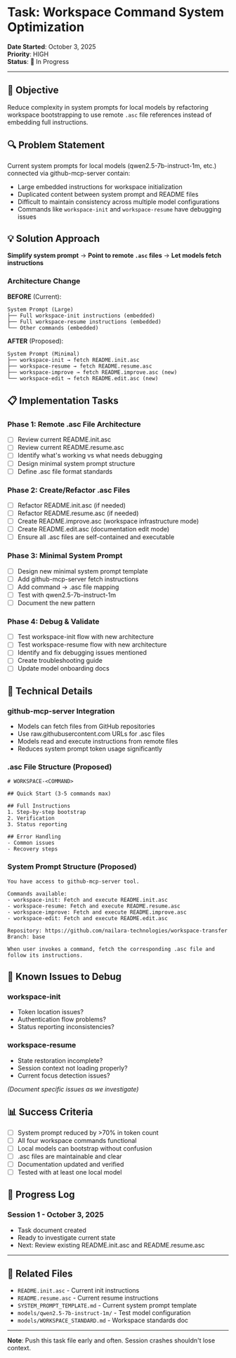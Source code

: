 # Task: Workspace Command System Optimization

**Date Started**: October 3, 2025  
**Priority**: HIGH  
**Status**: 🔄 In Progress

---

## 🎯 Objective

Reduce complexity in system prompts for local models by refactoring workspace bootstrapping to use remote `.asc` file references instead of embedding full instructions.

## 🔍 Problem Statement

Current system prompts for local models (qwen2.5-7b-instruct-1m, etc.) connected via github-mcp-server contain:
- Large embedded instructions for workspace initialization
- Duplicated content between system prompt and README files
- Difficult to maintain consistency across multiple model configurations
- Commands like `workspace-init` and `workspace-resume` have debugging issues

## 💡 Solution Approach

**Simplify system prompt** → **Point to remote `.asc` files** → **Let models fetch instructions**

### Architecture Change

**BEFORE** (Current):
```
System Prompt (Large)
├── Full workspace-init instructions (embedded)
├── Full workspace-resume instructions (embedded)
└── Other commands (embedded)
```

**AFTER** (Proposed):
```
System Prompt (Minimal)
├── workspace-init → fetch README.init.asc
├── workspace-resume → fetch README.resume.asc
├── workspace-improve → fetch README.improve.asc (new)
└── workspace-edit → fetch README.edit.asc (new)
```

## 📋 Implementation Tasks

### Phase 1: Remote .asc File Architecture
- [ ] Review current README.init.asc
- [ ] Review current README.resume.asc
- [ ] Identify what's working vs what needs debugging
- [ ] Design minimal system prompt structure
- [ ] Define .asc file format standards

### Phase 2: Create/Refactor .asc Files
- [ ] Refactor README.init.asc (if needed)
- [ ] Refactor README.resume.asc (if needed)
- [ ] Create README.improve.asc (workspace infrastructure mode)
- [ ] Create README.edit.asc (documentation edit mode)
- [ ] Ensure all .asc files are self-contained and executable

### Phase 3: Minimal System Prompt
- [ ] Design new minimal system prompt template
- [ ] Add github-mcp-server fetch instructions
- [ ] Add command → .asc file mapping
- [ ] Test with qwen2.5-7b-instruct-1m
- [ ] Document the new pattern

### Phase 4: Debug & Validate
- [ ] Test workspace-init flow with new architecture
- [ ] Test workspace-resume flow with new architecture
- [ ] Identify and fix debugging issues mentioned
- [ ] Create troubleshooting guide
- [ ] Update model onboarding docs

## 🔧 Technical Details

### github-mcp-server Integration
- Models can fetch files from GitHub repositories
- Use raw.githubusercontent.com URLs for .asc files
- Models read and execute instructions from remote files
- Reduces system prompt token usage significantly

### .asc File Structure (Proposed)
```
# WORKSPACE-<COMMAND>

## Quick Start (3-5 commands max)

## Full Instructions
1. Step-by-step bootstrap
2. Verification
3. Status reporting

## Error Handling
- Common issues
- Recovery steps
```

### System Prompt Structure (Proposed)
```
You have access to github-mcp-server tool.

Commands available:
- workspace-init: Fetch and execute README.init.asc
- workspace-resume: Fetch and execute README.resume.asc
- workspace-improve: Fetch and execute README.improve.asc
- workspace-edit: Fetch and execute README.edit.asc

Repository: https://github.com/nailara-technologies/workspace-transfer
Branch: base

When user invokes a command, fetch the corresponding .asc file and follow its instructions.
```

## 🐛 Known Issues to Debug

### workspace-init
- Token location issues?
- Authentication flow problems?
- Status reporting inconsistencies?

### workspace-resume
- State restoration incomplete?
- Session context not loading properly?
- Current focus detection issues?

*(Document specific issues as we investigate)*

## 📊 Success Criteria

- [ ] System prompt reduced by >70% in token count
- [ ] All four workspace commands functional
- [ ] Local models can bootstrap without confusion
- [ ] .asc files are maintainable and clear
- [ ] Documentation updated and verified
- [ ] Tested with at least one local model

## 🔄 Progress Log

### Session 1 - October 3, 2025
- Task document created
- Ready to investigate current state
- Next: Review existing README.init.asc and README.resume.asc

---

## 📁 Related Files

- `README.init.asc` - Current init instructions
- `README.resume.asc` - Current resume instructions
- `SYSTEM_PROMPT_TEMPLATE.md` - Current system prompt template
- `models/qwen2.5-7b-instruct-1m/` - Test model configuration
- `models/WORKSPACE_STANDARD.md` - Workspace standards doc

---

**Note**: Push this task file early and often. Session crashes shouldn't lose context.
